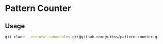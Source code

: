 # Pattern Counter 


## Usage

```bash
git clone --recurse-submodules git@github.com:yuikns/pattern-counter.git
```